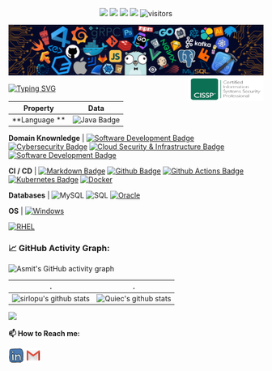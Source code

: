<p align="center">
    <a href="https://github.com/sirlopu/sirlopu"><img src="https://img.shields.io/badge/status-updating-brightgreen.svg"></a>
    <!-- <a href="https://github.com/python/cpython"><img src="https://img.shields.io/badge/Python-3.9-FF1493.svg"></a> -->
    <a href="https://github.com/sirlopu/sirlopu/graphs/contributors"><img src="https://img.shields.io/github/contributors/sirlopu/sirlopu?color=blue"></a>
    <a href="https://github.com/sirlopu/sirlopu/stargazers"><img src="https://img.shields.io/github/stars/sirlopu/sirlopu.svg?logo=github"></a>
    <a href="https://github.com/sirlopu/sirlopu/network/members"><img src="https://img.shields.io/github/forks/sirlopu/sirlopu.svg?color=blue&logo=github"></a>
    <img src="https://visitor-badge.laobi.icu/badge?page_id=sirlopu.sirlopu" alt="visitors"/>   
</p>

<!--![](./src/header_.png)
<a href="https://www.python.org/"><img src="https://upload.wikimedia.org/wikipedia/commons/c/c3/Python-logo-notext.svg" align="right" height="48" width="48" ></a> -->
![](./src/header_.png)
<a href="https://www.isc2.org/Certifications/CISSP/" target="blank"><img align="right" src="https://raw.githubusercontent.com/sirlopu/sirlopu/master/assets/cissp.png" alt="sirlopu" height="48" width="150" /></a> 

[![Typing SVG](https://readme-typing-svg.herokuapp.com?color=%2336BCF7&center=true&vCenter=true&width=600&lines=Hi+there+👋,+I+am+Gabriel+Sirlopu;+Welcome+to+My+Profile!;Experienced+Systems+and+Software+Engineer;Always+learning+new+things+;Cybersecurity+and+DApps+enthusiast+;USAF+Veteran)](https://git.io/typing-svg)

Property | Data
--- | --- 
**Language **  | ![Java Badge](https://img.shields.io/badge/-Java-3776AB?style=flat&logo=Java&logoColor=white) 

**Domain Knownledge**  | [![Software Development Badge](https://img.shields.io/badge/-Software%20Development-01D277?style=flat&logoColor=white)](https://github.com/sirlopu/sirlopu) [![Cybersecurity Badge](https://img.shields.io/badge/-Cybersecurity-FAB040?style=flat&logoColor=white)](https://github.com/search?q=user%3Asirlopu&type=Repositories) [![Cloud Security & Infrastructure Badge](https://img.shields.io/badge/-Cloud%20Security%20&%20Infrastructure-4C8CBF?style=flat&logoColor=white)](https://github.com/search?q=user%3Asirlopu&type=Repositories) [![Software Development Badge](https://img.shields.io/badge/-Software%20Development-FF6600?style=flat&logoColor=white)](https://github.com/search?q=user%3Asirlopu&type=Repositories) 

**CI / CD** | [![Markdown Badge](https://img.shields.io/badge/-Markdown-2088FF?style=flat&logo=Markdown&logoColor=white)](https://github.com/sirlopu/sirlopu) [![Github Badge](https://img.shields.io/badge/-Github%20-2088FF?style=flat&logo=Github&logoColor=white)](https://github.com/sirlopu/sirlopu) [![Github Actions Badge](https://img.shields.io/badge/-Git%20-2088FF?style=flat&logo=Git&logoColor=white)](https://github.com/sirlopu/sirlopu) [![Kubernetes Badge](https://img.shields.io/badge/-Kubernetes-FF6600?style=flat&logoColor=white)](https://github.com/search?q=user%3Asirlopu&type=Repositories) [![Docker](https://img.shields.io/badge/-Docker-FF6600?style=flat&logoColor=white)](https://github.com/search?q=user%3Asirlopu&type=Repositories)

**Databases**  | <img alt="MySQL" src="https://camo.githubusercontent.com/e863bc79abf7a53150665ce9eb1a93f4fb6183af46bc3fb345ee5562736eb23c/68747470733a2f2f696d672e736869656c64732e696f2f62616467652f4d7953514c2d2532333030662e7376673f6c6f676f3d6d7973716c266c6f676f436f6c6f723d7768697465" data-canonical-src="https://img.shields.io/badge/MySQL-%2300f.svg?logo=mysql&amp;logoColor=white" style="max-width: 100%;"> <img src="https://camo.githubusercontent.com/c44ec7dbcddd4dea22204197ce11e45bea3ef03ff97e45294bf66ea793527706/68747470733a2f2f696d672e736869656c64732e696f2f62616467652f2d53514c2d626c61636b3f7374796c653d666c61742d737175617265266c6f676f3d706f737467726573716c266c6f676f436f6c6f723d626c7565" alt="SQL" data-canonical-src="https://img.shields.io/badge/-SQL-black?style=flat-square&amp;logo=postgresql&amp;logoColor=blue" style="max-width: 100%;"> [![Oracle](https://img.shields.io/badge/-Oracle-FF6600?style=flat&logoColor=white)](https://github.com/search?q=user%3Asirlopu&type=Repositories)

**OS**  | <a target="_blank" rel="noopener noreferrer" href="https://camo.githubusercontent.com/b44114213a5a462903bd69611bb6846f1dc41fe6f3230bd37c67c3d4eb65f08c/68747470733a2f2f696d672e736869656c64732e696f2f62616467652f2d57696e646f77732d626c61636b3f7374796c653d666c61742d737175617265266c6f676f3d77696e646f7773266c6f676f436f6c6f723d626c7565"><img src="https://camo.githubusercontent.com/b44114213a5a462903bd69611bb6846f1dc41fe6f3230bd37c67c3d4eb65f08c/68747470733a2f2f696d672e736869656c64732e696f2f62616467652f2d57696e646f77732d626c61636b3f7374796c653d666c61742d737175617265266c6f676f3d77696e646f7773266c6f676f436f6c6f723d626c7565" alt="Windows" data-canonical-src="https://img.shields.io/badge/-Windows-black?style=flat-square&amp;logo=windows&amp;logoColor=blue" style="max-width: 100%;"></a> 

[![RHEL](https://img.shields.io/badge/-RHEL-FF6600?style=flat&logoColor=white)](https://github.com/search?q=user%3Asirlopu&type=Repositories)


<!--   GitHub stats graph -->
### 📈 GitHub Activity Graph:
![Asmit's GitHub activity graph](https://activity-graph.herokuapp.com/graph?username=sirlopu&hide_border=true&theme=redical)

 . | .
--- | --- 
![sirlopu's github stats](https://github-readme-stats.vercel.app/api?username=sirlopu&show_icons=true&theme=radical&include_all_commits=true) | ![Quiec's github stats](https://github-readme-stats.vercel.app/api/top-langs/?username=sirlopu&theme=radical&layout=compact)

<img src="https://github-readme-streak-stats.herokuapp.com/?user=sirlopu"></img>


**📫 How to Reach me:**
<p align="left">
<!--<a href="https://twitter.com/-----------" target="blank"><img align="center" src="https://raw.githubusercontent.com/sirlopu/sirlopu/master/assets/twitter.svg" alt="sirlopu" height="30" width="30" /></a> -->
<a href="https://linkedin.com/in/sirlopu" target="blank"><img align="center" src="https://raw.githubusercontent.com/sirlopu/sirlopu/master/assets/linkedin.svg" alt="sirlopu" height="30" width="30" /></a>
<a href="mailto:gabriel.sirlopu@alum.drexel.edu" target="blank"><img align="center" src="https://raw.githubusercontent.com/sirlopu/sirlopu/master/assets/gmail.svg" alt="Gmail" height="30" width="30" /></a>
<!--<a href="https://api.whatsapp.com/send?phone=+111111111" alt="Connect on Whatsapp"> <img src="https://img.shields.io/badge/WHATSAPP-%2325D366.svg?&style=for-the-badge&logo=whatsapp&logoColor=white" /> </a>
</p>-->

  
<!--
**sirlopu/sirlopu** is a ✨ _special_ ✨ repository because its `README.md` (this file) appears on your GitHub profile.

Here are some ideas to get you started:

- 🔭 I’m currently working on ...
- 🌱 I’m currently learning ...
- 👯 I’m looking to collaborate on ...
- 🤔 I’m looking for help with ...
- 💬 Ask me about ...
- 📫 How to reach me: ...
- 😄 Pronouns: ...
- ⚡ Fun fact: ...
-->


